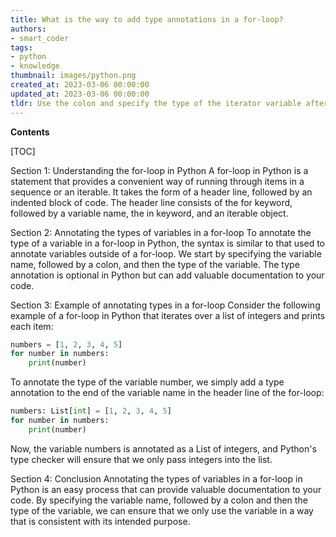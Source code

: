 ```yaml
---
title: What is the way to add type annotations in a for-loop?
authors:
- smart_coder
tags:
- python
- knowledge
thumbnail: images/python.png
created_at: 2023-03-06 00:00:00
updated_at: 2023-03-06 00:00:00
tldr: Use the colon and specify the type of the iterator variable after it, for example `for I int in range(10)` to annotate the type of the iterator variable in a for-loop in Python.
---
```


**Contents**

[TOC]

Section 1: Understanding the for-loop in Python
A for-loop in Python is a statement that provides a convenient way of running through items in a sequence or an iterable. It takes the form of a header line, followed by an indented block of code. The header line consists of the for keyword, followed by a variable name, the in keyword, and an iterable object.

Section 2: Annotating the types of variables in a for-loop
To annotate the type of a variable in a for-loop in Python, the syntax is similar to that used to annotate variables outside of a for-loop. We start by specifying the variable name, followed by a colon, and then the type of the variable. The type annotation is optional in Python but can add valuable documentation to your code.

Section 3: Example of annotating types in a for-loop
Consider the following example of a for-loop in Python that iterates over a list of integers and prints each item:

```python
numbers = [1, 2, 3, 4, 5]
for number in numbers:
    print(number)
```

To annotate the type of the variable number, we simply add a type annotation to the end of the variable name in the header line of the for-loop:

```python
numbers: List[int] = [1, 2, 3, 4, 5]
for number in numbers:
    print(number)
```

Now, the variable numbers is annotated as a List of integers, and Python's type checker will ensure that we only pass integers into the list.

Section 4: Conclusion
Annotating the types of variables in a for-loop in Python is an easy process that can provide valuable documentation to your code. By specifying the variable name, followed by a colon and then the type of the variable, we can ensure that we only use the variable in a way that is consistent with its intended purpose.
